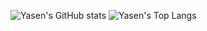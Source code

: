 ![Yasen's GitHub stats](https://github-readme-stats.vercel.app/api?username=yasenh&count_private=true&include_all_commits=true&show_icons=true&theme=vue)
![Yasen's Top Langs](https://github-readme-stats.vercel.app/api/top-langs/?username=yasenh&hide=Fortran)
